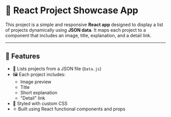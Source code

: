 # 📁 React Project Showcase App

This project is a simple and responsive **React app** designed to display a list of projects dynamically using **JSON data**. It maps each project to a component that includes an image, title, explanation, and a detail link.

---

## 🚀 Features

- 🧾 Lists projects from a JSON file (`Data.js`)
- 🖼️ Each project includes:
  - Image preview
  - Title
  - Short explanation
  - "Detail" link
- 🎨 Styled with custom CSS 
- ⚛️ Built using React functional components and props
